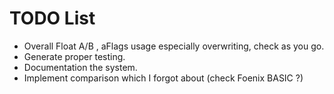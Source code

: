 # TODO List

- Overall Float A/B , aFlags usage especially overwriting, check as you go.
- Generate proper testing.
- Documentation the system.
- Implement comparison which I forgot about (check Foenix BASIC ?)


